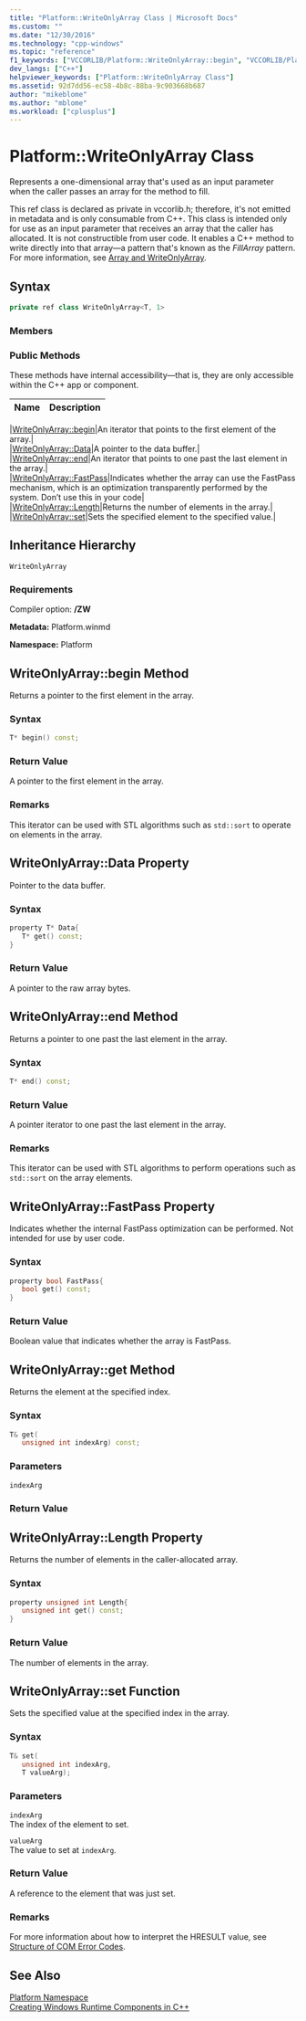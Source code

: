 ```yaml
---
title: "Platform::WriteOnlyArray Class | Microsoft Docs"
ms.custom: ""
ms.date: "12/30/2016"
ms.technology: "cpp-windows"
ms.topic: "reference"
f1_keywords: ["VCCORLIB/Platform::WriteOnlyArray::begin", "VCCORLIB/Platform::WriteOnlyArray::Data", "VCCORLIB/Platform::WriteOnlyArray::end", "VCCORLIB/Platform::WriteOnlyArray::FastPass", "VCCORLIB/Platform::WriteOnlyArray::Length", "VCCORLIB/Platform::WriteOnlyArray::set"]
dev_langs: ["C++"]
helpviewer_keywords: ["Platform::WriteOnlyArray Class"]
ms.assetid: 92d7dd56-ec58-4b8c-88ba-9c903668b687
author: "mikeblome"
ms.author: "mblome"
ms.workload: ["cplusplus"]
---
```

# Platform::WriteOnlyArray Class
Represents a one-dimensional array that's used as an input parameter when the caller passes an array for the method to fill.  
  
 This ref class is declared as private in vccorlib.h; therefore, it's not emitted in metadata and is only consumable from C++. This class is intended only for use as an input parameter that receives an array that the caller has allocated. It is not constructible from user code. It enables a C++ method to write directly into that array—a pattern that's known as the *FillArray* pattern. For more information, see [Array and WriteOnlyArray](../cppcx/array-and-writeonlyarray-c-cx.md).  
  
## Syntax  
  
```cpp  
private ref class WriteOnlyArray<T, 1>  
```  
  
### Members  
  
### Public Methods  
 These methods have internal accessibility—that is, they are only accessible within the C++ app or component.  
  
|Name|Description|  
|----------|-----------------|  

|[WriteOnlyArray::begin](#begin)|An iterator that points to the first element of the array.|  
|[WriteOnlyArray::Data](#data)|A pointer to the data buffer.|  
|[WriteOnlyArray::end](#end)|An iterator that points to one past the last element in the array.|  
|[WriteOnlyArray::FastPass](#fastpass)|Indicates whether the array can use the FastPass mechanism, which is an optimization transparently performed by the system. Don’t use this in your code|  
|[WriteOnlyArray::Length](#length)|Returns the number of elements in the array.|  
|[WriteOnlyArray::set](#set)|Sets the specified element to the specified value.|  

  
## Inheritance Hierarchy  
 `WriteOnlyArray`  
  
### Requirements  
 Compiler option: **/ZW**  
  
 **Metadata:** Platform.winmd  
  
 **Namespace:** Platform  

## <a name="begin"></a>  WriteOnlyArray::begin Method
Returns a pointer to the first element in the array.  
  
### Syntax  
  
```cpp  
T* begin() const;  
```  
  
### Return Value  
 A pointer to the first element in the array.  
  
### Remarks  
 This iterator can be used with STL algorithms such as `std::sort` to operate on elements in the array.  
  


## <a name="data"></a>  WriteOnlyArray::Data Property
Pointer to the data buffer.  
  
### Syntax  
  
```cpp  
property T* Data{  
   T* get() const;  
}  
```  
  
### Return Value  
 A pointer to the raw array bytes.  
  


## <a name="end"></a>  WriteOnlyArray::end Method
Returns a pointer to one past the last element in the array.  
  
### Syntax  
  
```cpp  
T* end() const;  
```  
  
### Return Value  
 A pointer iterator to one past the last element in the array.  
  
### Remarks  
 This iterator can be used with STL algorithms to perform operations such as `std::sort` on the array elements.  
  


## <a name="fastpass"></a>  WriteOnlyArray::FastPass Property
Indicates whether the internal FastPass optimization can be performed. Not intended for use by user code.  
  
### Syntax  
  
```cpp  
property bool FastPass{  
   bool get() const;  
}  
```  
  
### Return Value  
 Boolean value that indicates whether the array is FastPass.  
  


## <a name="get"></a>  WriteOnlyArray::get Method
Returns the element at the specified index.  
  
### Syntax  
  
```cpp  
T& get(  
   unsigned int indexArg) const;  
```  
  
### Parameters  
 `indexArg`  
  
### Return Value  
  


## <a name="length"></a>  WriteOnlyArray::Length Property
Returns the number of elements in the caller-allocated array.  
  
### Syntax  
  
```cpp  
property unsigned int Length{  
   unsigned int get() const;  
}  
```  
  
### Return Value  
 The number of elements in the array.  
  


## <a name="set"></a>  WriteOnlyArray::set Function
Sets the specified value at the specified index in the array.  
  
### Syntax  
  
```cpp  
T& set(  
   unsigned int indexArg,  
   T valueArg);  
```  
  
### Parameters  
 `indexArg`  
 The index of the element to set.  
  
 `valueArg`  
 The value to set at `indexArg`.  
  
### Return Value  
 A reference to the element that was just set.  
  

  
### Remarks  
 For more information about how to interpret the HRESULT value, see [Structure of COM Error Codes](/windows/desktop/com/structure-of-com-error-codes).  
  
  
## See Also  
 [Platform Namespace](platform-namespace-c-cx.md)   
 [Creating Windows Runtime Components in C++](/windows/uwp/winrt-components/creating-windows-runtime-components-in-cpp)